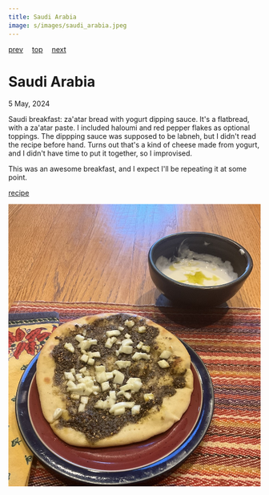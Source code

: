 ```yaml
---
title: Saudi Arabia
image: s/images/saudi_arabia.jpeg
---
```

[prev](sao_tome.md)&emsp;
[top](../index.md)&emsp;
[next](scotland.md)
# Saudi Arabia
5 May, 2024

Saudi breakfast: za'atar bread with yogurt dipping sauce. It's a
flatbread, with a za'atar paste. I included haloumi and red pepper
flakes as optional toppings. The dippping sauce was supposed to be
labneh, but I didn't read the recipe before hand. Turns out that's a
kind of cheese made from yogurt, and I didn't have time to put it
together, so I improvised.

This was an awesome breakfast, and I expect I'll be repeating it at
some point.

[recipe](https://www.alphafoodie.com/middle-eastern-zaatar-bread-manakish-zaatar/)

![breakfast](images/saudi_arabia.jpeg)
